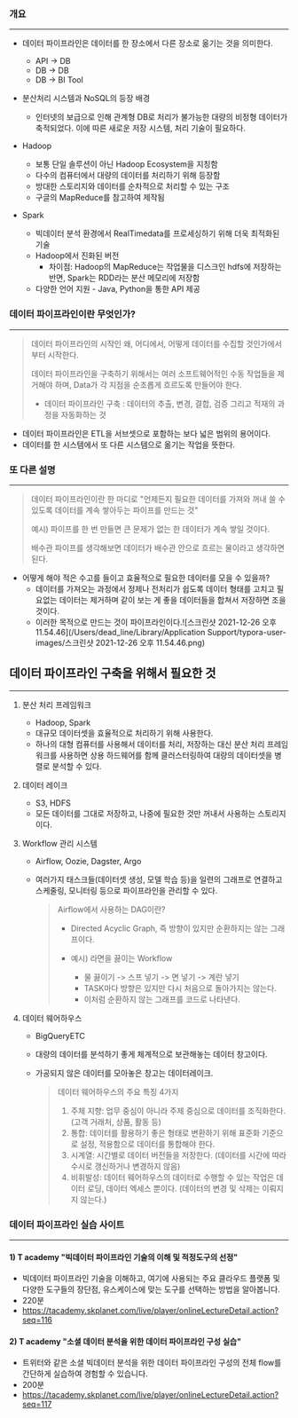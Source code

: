 ### 개요

---

-   데이터 파이프라인은 데이터를 한 장소에서 다른 장소로 옮기는 것을 의미한다.
    -   API -> DB
    -   DB -> DB
    -   DB -> BI Tool

-   분산처리 시스템과 NoSQL의 등장 배경
    -   인터넷의 보급으로 인해 관계형 DB로 처리가 불가능한 대량의 비정형 데이터가 축적되었다. 이에 따른 새로운 저장 시스템, 처리 기술이 필요하다.
-   Hadoop
    -   보통 단일 솔루션이 아닌 Hadoop Ecosystem을 지칭함
    -   다수의 컴퓨터에서 대량의 데이터를 처리하기 위해 등장함
    -   방대한 스토리지와 데이터를 순차적으로 처리할 수 있는 구조
    -   구글의 MapReduce를 참고하여 제작됨
-   Spark
    -   빅데이터 분석 환경에서 RealTimedata를 프로세싱하기 위해 더욱 최적화된 기술
    -   Hadoop에서 진화된 버전
        -   차이점: Hadoop의 MapReduce는 작업물을 디스크인 hdfs에 저장하는 반면, Spark는 RDD라는 분산 메모리에 저장함
    -   다양한 언어 지원 - Java, Python을 통한 API 제공



### 데이터 파이프라인이란 무엇인가?

---

>   데이터 파이프라인의 시작인 왜, 어디에서, 어떻게 데이터를 수집할 것인가에서 부터 시작한다.
>
>   데이터 파이프라인을 구축하기 위해서는 여러 소프트웨어적인 수동 작업들을 제거해야 하며, Data가 각 지점을 순조롭게 흐르도록 만들어야 한다.
>
>   -   데이터 파이프라인 구축 : 데이터의 추출, 변경, 결합, 검증 그리고 적재의 과정을 자동화하는 것

-   데이터 파이프라인은 ETL을 서브셋으로 포함하는 보다 넓은 범위의 용어이다.
-   데이터를 한 시스템에서 또 다른 시스템으로 옮기는 작업을 뜻한다.



### 또 다른 설명

---

>   데이터 파이프라인이란 한 마디로 "언제든지 필요한 데이터를 가져와 꺼내 쓸 수 있도록 데이터를 계속 쌓아두는 파이프를 만드는 것"
>
>   예시) 파이프를 한 번 만들면 큰 문제가 없는 한 데이터가 계속 쌓일 것이다.
>
>   배수관 파이프를 생각해보면 데이터가 배수관 안으로 흐르는 물이라고 생각하면 된다.

-   어떻게 해야 적은 수고를 들이고 효율적으로 필요한 데이터를 모을 수 있을까?
    -   데이터를 가져오는 과정에서 정제나 전처리가 쉽도록 데이터 형태를 고치고 필요없는 데이터는 제거하며 같이 보는 게 좋을 데이터들을 합쳐서 저장하면 조을 것이다.
    -   이러한 목적으로 만드는 것이 파이프라인이다.![스크린샷 2021-12-26 오후 11.54.46](/Users/dead_line/Library/Application Support/typora-user-images/스크린샷 2021-12-26 오후 11.54.46.png)



## 데이터 파이프라인 구축을 위해서 필요한 것

---

1.   분산 처리 프레임워크

     -   Hadoop, Spark
     -   대규모 데이터셋을 효율적으로 처리하기 위해 사용한다.
     -   하나의 대형 컴퓨터를 사용해서 데이터를 처리, 저장하는 대신 분산 처리 프레임워크를 사용하면 상용 하드웨어를 함께 클러스터링하여 대량의 데이터셋을 병렬로 분석할 수 있다.

2.   데이터 레이크

     -   S3, HDFS
     -   모든 데이터를 그대로 저장하고, 나중에 필요한 것만 꺼내서 사용하는 스토리지이다.

3.   Workflow 관리 시스템

     -   Airflow, Oozie, Dagster, Argo

     -   여러가지 태스크들(데이터셋 생성, 모델 학습 등)을 일련의 그래프로 연결하고 스케줄링, 모니터링 등으로 파이프라인을 관리할 수 있다.

         >   Airflow에서 사용하는 DAG이란?
         >
         >   -   Directed Acyclic Graph, 즉 방향이 있지만 순환하지는 않는 그래프이다.
         >
         >   -   예시) 라면을 끓이는 Workflow
         >       -   물 끓이기 -> 스프 넣기 -> 면 넣기 -> 계란 넣기
         >       -   TASK마다 방향은 있지만 다시 처음으로 돌아가지는 않는다.
         >       -   이처럼 순환하지 않는 그래프를 코드로 나타낸다.

4.   데이터 웨어하우스

     -   BigQueryETC

     -   대량의 데이터를 분석하기 좋게 체계적으로 보관해놓는 데이터 창고이다.

     -   가공되지 않은 데이터를 모아놓은 창고는 데이터레이크.

         >   데이터 웨어하우스의 주요 특징 4가지
         >
         >   1.   주체 지향: 업무 중심이 아니라 주제 중심으로 데이터를 조직화한다. (고객 거래처, 상품, 활동 등)
         >   2.   통합: 데이터를 활용하기 좋은 형태로 변환하기 위해 표준화 기준으로 설정, 적용함으로 데이터를 통합해야 한다.
         >   3.   시계열: 시간별로 데이터 버전들을 저장한다. (데이터를 시간에 따라 수시로 갱신하거나 변경하지 않음)
         >   4.   비휘발성: 데이터 웨어하우스의 데이터로 수행할 수 있는 작업은 데이터 로딩, 데이터 엑세스 뿐이다. (데이터의 변경 및 삭제는 이뤄지지 않는다.)



### 데이터 파이프라인 실습 사이트

---

#### 1) T academy "빅데이터 파이프라인 기술의 이해 및 적정도구의 선정"

-   빅데이터 파이프라인 기술을 이해하고, 여기에 사용되는 주요 클라우드 플랫폼 및 다양한 도구들의 장단점, 유스케이스에 맞는 도구를 선택하는 방법을 알아봅니다. 
-   220분
-   https://tacademy.skplanet.com/live/player/onlineLectureDetail.action?seq=116



#### 2) T academy "소셜 데이터 분석을 위한 데이터 파이프라인 구성 실습"

-   트위터와 같은 소셜 빅데이터 분석을 위한 데이터 파이프라인 구성의 전체 flow를 간단하게 실습하여 경험할 수 있습니다.
-   200분
-   https://tacademy.skplanet.com/live/player/onlineLectureDetail.action?seq=117

